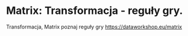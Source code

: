 # Matrix: Transformacja - reguły gry.

Transformacja, Matrix poznaj reguły gry https://dataworkshop.eu/matrix
